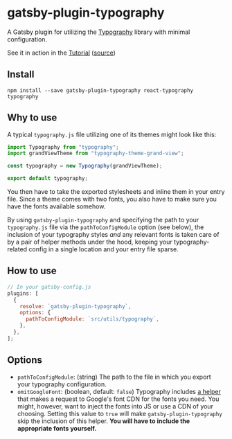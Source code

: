 # gatsby-plugin-typography

A Gatsby plugin for utilizing the [Typography](https://kyleamathews.github.io/typography.js/) library with minimal configuration.

See it in action in the [Tutorial](https://www.gatsbyjs.org/tutorial/part-two/)
([source](https://github.com/gatsbyjs/gatsby/tree/master/packages/gatsby-plugin-typography))

## Install

`npm install --save gatsby-plugin-typography react-typography typography`

## Why to use

A typical `typography.js` file utilizing one of its themes might look like this:

```javascript
import Typography from "typography";
import grandViewTheme from "typography-theme-grand-view";

const typography = new Typography(grandViewTheme);

export default typography;
```

You then have to take the exported stylesheets and inline them in your entry file. Since a theme comes with two fonts, you also have to make sure you have the fonts available somehow.

By using `gatsby-plugin-typography` and specifying the path to your `typography.js` file via the `pathToConfigModule` option (see below), the inclusion of your typography styles _and_ any relevant fonts is taken care of by a pair of helper methods under the hood, keeping your typography-related config in a single location and your entry file sparse.

## How to use

```javascript
// In your gatsby-config.js
plugins: [
  {
    resolve: `gatsby-plugin-typography`,
    options: {
      pathToConfigModule: `src/utils/typography`,
    },
  },
];
```

## Options

* `pathToConfigModule`: (string) The path to the file in which you export your typography configuration.
* `omitGoogleFont`: (boolean, default: `false`) Typography includes [a helper](https://github.com/KyleAMathews/typography.js/blob/e7e71c82f63c7a146eb1b5ac7017695359dd9cba/packages/react-typography/src/GoogleFont.js) that makes a request to Google's font CDN for the fonts you need. You might, however, want to inject the fonts into JS or use a CDN of your choosing. Setting this value to `true` will make `gatsby-plugin-typography` skip the inclusion of this helper. **You will have to include the appropriate fonts yourself.**
